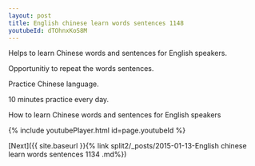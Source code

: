 ```yaml
---
layout: post
title: English chinese learn words sentences 1148 
youtubeId: dTOhnxKoS8M
---
```

 
 
Helps to learn Chinese words and sentences for English speakers.

Opportunitiy to repeat the words sentences. 

Practice Chinese language. 
 
10 minutes practice every day. 
 
How to learn Chinese words and sentences for English speakers 
 
{% include youtubePlayer.html id=page.youtubeId %}
 
 
[Next]({{ site.baseurl }}{% link  split2/_posts/2015-01-13-English chinese learn words sentences 1134 .md%})
 
